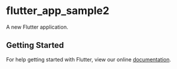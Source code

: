 # flutter_app_sample2

A new Flutter application.

## Getting Started

For help getting started with Flutter, view our online
[documentation](https://flutter.io/).
